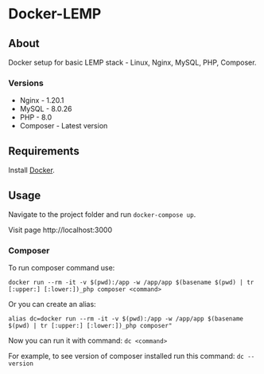 # Docker-LEMP

## About
Docker setup for basic LEMP stack - Linux, Nginx, MySQL, PHP, Composer.
### Versions
<ul>
  <li>Nginx - 1.20.1</li>
  <li>MySQL - 8.0.26</li>
  <li>PHP - 8.0</li>
  <li>Composer - Latest version</li>
</ul>
  
## Requirements

Install <a href="https://www.docker.com/">Docker</a>.

## Usage

Navigate to the project folder and run `docker-compose up`.
  
Visit page http://localhost:3000

### Composer
To run composer command use:  
  
`docker run --rm -it -v $(pwd):/app -w /app/app $(basename $(pwd) | tr [:upper:] [:lower:])_php composer <command>`
 
Or you can create an alias:  
  
`alias dc=docker run --rm -it -v $(pwd):/app -w /app/app $(basename $(pwd) | tr [:upper:] [:lower:])_php composer"`  
  
Now you can run it with command: `dc <command>`
    
For example, to see version of composer installed run this command: `dc --version`
